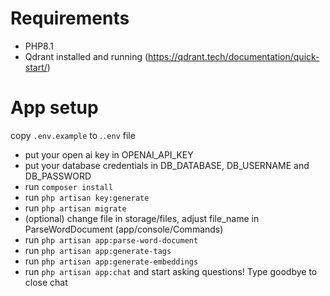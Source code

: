 # Requirements
* PHP8.1 
* Qdrant installed and running (https://qdrant.tech/documentation/quick-start/)
# App setup
copy `.env.example` to .`.env` file
* put your open ai key in OPENAI_API_KEY
* put your database credentials in DB_DATABASE, DB_USERNAME and DB_PASSWORD
* run `composer install`
* run `php artisan key:generate`
* run `php artisan migrate`
* (optional) change file in storage/files, adjust file_name in ParseWordDocument (app/console/Commands)
* run `php artisan app:parse-word-document`
* run `php artisan app:generate-tags`
* run `php artisan app:generate-embeddings`
* run `php artisan app:chat` and start asking questions! Type goodbye to close chat
